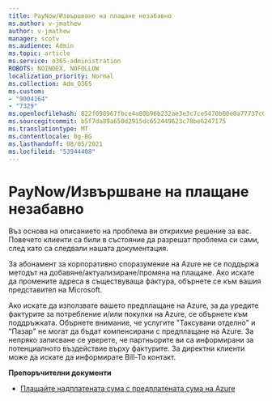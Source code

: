 ```yaml
---
title: PayNow/Извършване на плащане незабавно
ms.author: v-jmathew
author: v-jmathew
manager: scotv
ms.audience: Admin
ms.topic: article
ms.service: o365-administration
ROBOTS: NOINDEX, NOFOLLOW
localization_priority: Normal
ms.collection: Adm_O365
ms.custom:
- "9004164"
- "7329"
ms.openlocfilehash: 822f098967fbce4a80b96b232ae3e3c7ce5470b00e0a77737c090798ca6945fc
ms.sourcegitcommit: b5f7da89a650d2915dc652449623c78be6247175
ms.translationtype: MT
ms.contentlocale: bg-BG
ms.lasthandoff: 08/05/2021
ms.locfileid: "53944408"
---
```

# <a name="paynowmake-payment-immediately"></a>PayNow/Извършване на плащане незабавно

Въз основа на описанието на проблема ви открихме решение за вас. Повечето клиенти са били в състояние да разрешат проблема си сами, след като са следвали нашата документация.

За абонамент за корпоративно споразумение на Azure не се поддържа методът на добавяне/актуализиране/промяна на плащане. Ако искате да промените адреса в съществуваща фактура, обърнете се към вашия представител на Microsoft.

Ако искате да използвате вашето предплащане на Azure, за да уредите фактурите за потребление и/или покупки на Azure, се обърнете към поддръжката. Обърнете внимание, че услугите "Таксувани отделно" и "Пазар" не могат да бъдат компенсирани с предплащане на Azure. За непряко записване се уверете, че партньорите ви са информирани за потенциалното въздействие върху фактурите. За директни клиенти може да искате да информирате Bill-To контакт.

**Препоръчителни документи**

- [Плащайте надплатената сума с предплатената сума на Azure](https://docs.microsoft.com/azure/cost-management-billing/manage/ea-portal-enrollment-invoices#pay-your-overage-with-your-azure-prepayment)
